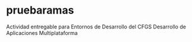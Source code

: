 # pruebaramas
Actividad entregable para Entornos de Desarrollo del CFGS Desarrollo de Aplicaciones Multiplataforma
